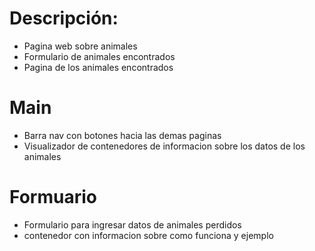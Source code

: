# Descripción:
- Pagina web sobre animales 
- Formulario de animales encontrados
- Pagina de los animales encontrados

# Main
+ Barra nav con botones hacia las demas paginas
+ Visualizador de contenedores de informacion sobre los datos de los animales

# Formuario 
+ Formulario para ingresar datos de animales perdidos
+ contenedor con informacion sobre como funciona y ejemplo


